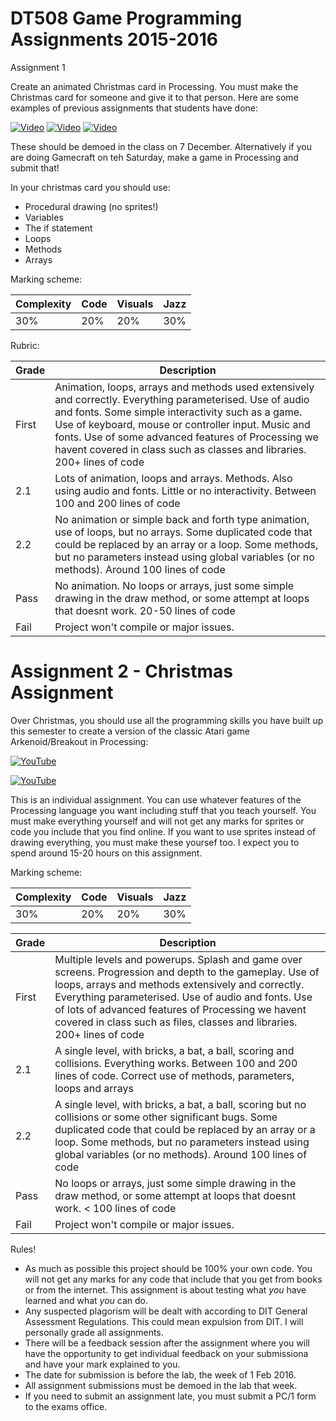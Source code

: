 # DT508 Game Programming Assignments 2015-2016

Assignment 1

Create an animated Christmas card in Processing. You must make the Christmas card for someone and give it to that person. 
Here are some examples of previous assignments that students have done:

[![Video](http://img.youtube.com/vi/Yy5MzcFQ99s/0.jpg)](http://www.youtube.com/watch?v=Yy5MzcFQ99s)
[![Video](http://img.youtube.com/vi/S575a92AsuQ/0.jpg)](http://www.youtube.com/watch?v=S575a92AsuQ)
[![Video](http://img.youtube.com/vi/wAEABphUJB8/0.jpg)](http://www.youtube.com/watch?v=wAEABphUJB8)

These should be demoed in the class on 7 December. Alternatively if you are doing Gamecraft on teh Saturday, make a game in Processing and submit that!

In your christmas card you should use:

- Procedural drawing (no sprites!)
- Variables
- The if statement
- Loops
- Methods
- Arrays

Marking scheme:

| Complexity | Code | Visuals | Jazz |
|------------|----|---------|------|
|30%         |20% |20%      |30%   |

Rubric:

| Grade | Description |
| ------|-------------|
| First | Animation, loops, arrays and methods used extensively and correctly. Everything parameterised. Use of audio and fonts. Some simple interactivity such as a game. Use of keyboard, mouse or controller input. Music and fonts. Use of some advanced features of Processing we havent covered in class such as classes and libraries. 200+ lines of code|
| 2.1 | Lots of animation, loops and arrays. Methods. Also using audio and fonts. Little or no interactivity. Between 100 and 200 lines of code |
| 2.2 | No animation or simple back and forth type animation, use of loops, but no arrays. Some duplicated code that could be replaced by an array or a loop. Some methods, but no parameters instead using global variables (or no methods). Around 100 lines of code|
| Pass | No animation. No loops or arrays, just some simple drawing in the draw method, or some attempt at loops that doesnt work. 20-50 lines of code |
| Fail | Project won't compile or major issues. |

# Assignment 2 - Christmas Assignment

Over Christmas, you should use all the programming skills you have built up this semester to create a version of the classic Atari game Arkenoid/Breakout in Processing:

[![YouTube](http://img.youtube.com/vi/hW7Sg5pXAok/0.jpg)](https://www.youtube.com/watch?v=hW7Sg5pXAok) 

[![YouTube](http://img.youtube.com/vi/z9WP1OIgBNo/0.jpg)](https://www.youtube.com/watch?v=z9WP1OIgBNo) 

This is an individual assignment. You can use whatever features of the Processing language you want including stuff that you teach yourself. You must make everything yourself and will not get any marks for sprites or code you include that you find online. If you want to use sprites instead of drawing everything, you must make these yoursef too. I expect you to spend around 15-20 hours on this assignment.

Marking scheme:

| Complexity | Code | Visuals | Jazz |
|------------|----|---------|------|
|30%         |20% |20%      |30%   |

| Grade | Description |
| ------|-------------|
| First | Multiple levels and powerups. Splash and game over screens. Progression and depth to the gameplay. Use of loops, arrays and methods extensively and correctly. Everything parameterised. Use of audio and fonts. Use of lots of advanced features of Processing we havent covered in class such as files, classes and libraries. 200+ lines of code |
| 2.1 | A single level, with bricks, a bat, a ball, scoring and collisions. Everything works. Between 100 and 200 lines of code. Correct use of methods, parameters, loops and arrays |
| 2.2 | A single level, with bricks, a bat, a ball, scoring but no collisions or some other significant bugs. Some duplicated code that could be replaced by an array or a loop. Some methods, but no parameters instead using global variables (or no methods). Around 100 lines of code |
| Pass | No loops or arrays, just some simple drawing in the draw method, or some attempt at loops that doesnt work. < 100 lines of code |
| Fail | Project won't compile or major issues. |

Rules!

- As much as possible this project should be 100% your own code. You will not get any marks for any code that include that you get from books or from the internet. This assignment is about testing what *you* have learned and what *you* can do.
- Any suspected plagorism will be dealt with according to DIT General Assessment Regulations. This could mean expulsion from DIT. I will personally grade all assignments.
- There will be a feedback session after the assignment where you will have the opportunity to get individual feedback on your submissiona and have your mark explained to you.
- The date for submission is before the lab, the week of 1 Feb 2016. 
- All assignment submissions must be demoed in the lab that week.
- If you need to submit an assignment late, you must submit a PC/1 form to the exams office.